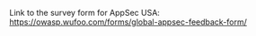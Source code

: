 
Link to the survey form for AppSec USA: https://owasp.wufoo.com/forms/global-appsec-feedback-form/
